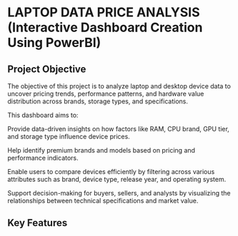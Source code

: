 # LAPTOP  DATA  PRICE  ANALYSIS (Interactive Dashboard Creation Using PowerBI)
## Project Objective
The objective of this project is to analyze laptop and desktop device data to uncover pricing trends, performance patterns, and hardware value distribution across brands, storage types, and specifications.

This dashboard aims to:

Provide data-driven insights on how factors like RAM, CPU brand, GPU tier, and storage type influence device prices.

Help identify premium brands and models based on pricing and performance indicators.

Enable users to compare devices efficiently by filtering across various attributes such as brand, device type, release year, and operating system.

Support decision-making for buyers, sellers, and analysts by visualizing the relationships between technical specifications and market value.
## Key Features

